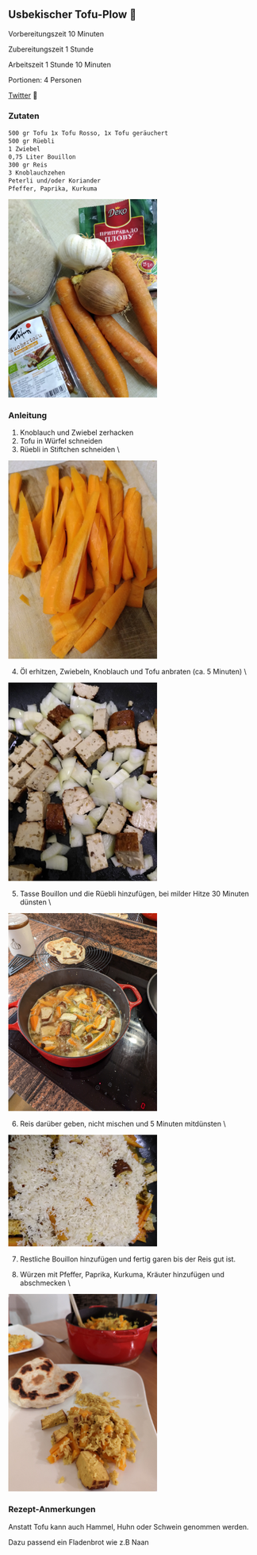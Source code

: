 ## Usbekischer Tofu-Plow 🍲

Vorbereitungszeit 10 Minuten	

Zubereitungszeit 1 Stunde	

Arbeitszeit 1 Stunde 10 Minuten	

Portionen: 4 Personen

[Twitter](https://twitter.com/BergerWthur/status/1491118584751624194) :thread:

### Zutaten

    500 gr Tofu 1x Tofu Rosso, 1x Tofu geräuchert
    500 gr Rüebli
    1 Zwiebel
    0,75 Liter Bouillon
    300 gr Reis
    3 Knoblauchzehen
    Peterli und/oder Koriander
    Pfeffer, Paprika, Kurkuma

<img src="images/plow/zutaten.jpg" alt="Plow Zutaten" style="width:300px">

### Anleitung

1. Knoblauch und Zwiebel zerhacken 
2. Tofu in Würfel schneiden
3. Rüebli in Stiftchen schneiden \
<img src="images/plow/ruebli.jpg" alt="Geschnittene Rüebli" style="width:300px">

4. Öl erhitzen, Zwiebeln, Knoblauch und Tofu anbraten (ca. 5 Minuten) \
<img src="images/plow/braten.jpg" alt="Tofu, Zwiebeln und Knoblauch während des Bratens" style="width:300px">

5. Tasse Bouillon und die Rüebli hinzufügen, bei milder Hitze 30 Minuten dünsten \
<img src="images/plow/kochtopf.jpg" alt="Rüebli und Bouillon mit dem Rest im Topf" style="width:300px">

6. Reis darüber geben, nicht mischen und 5 Minuten mitdünsten \
<img src="images/plow/reis.jpg" alt="Reis über den restlichen Zutaten" style="width:300px">

7. Restliche Bouillon hinzufügen und fertig garen bis der Reis gut ist. 

8. Würzen mit Pfeffer, Paprika, Kurkuma, Kräuter hinzufügen und abschmecken \
<img src="images/plow/fertig.jpg" alt="Fertiges Gericht zusammen mit Naan Brot" style="width:300px">


### Rezept-Anmerkungen

Anstatt Tofu kann auch Hammel, Huhn oder Schwein genommen werden.

Dazu passend ein Fladenbrot wie z.B Naan

